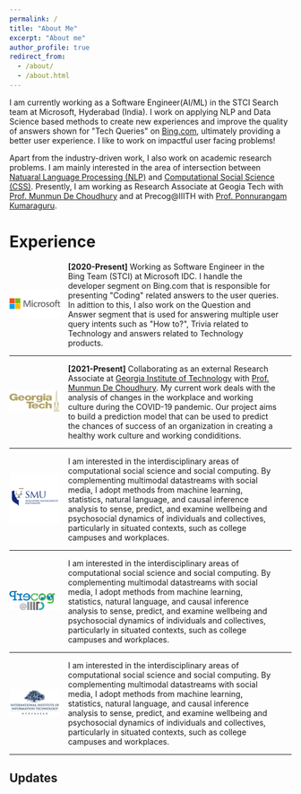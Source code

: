```yaml
---
permalink: /
title: "About Me"
excerpt: "About me"
author_profile: true
redirect_from: 
  - /about/
  - /about.html
---
```


I am currently working as a Software Engineer(AI/ML) in the STCI Search team at Microsoft, Hyderabad (India). I work on applying NLP and Data Science based methods to create new experiences and improve the quality of answers shown for "Tech Queries" on <a href="https://www.bing.com/">Bing.com</a>, ultimately providing a better user experience. I like to work on impactful user facing problems!

Apart from the industry-driven work, I also work on academic research problems. I am mainly interested in the area of intersection between  <a href="https://en.wikipedia.org/wiki/Natural_language_processing">Natuaral Language Processing (NLP)</a> and <a href="https://en.wikipedia.org/wiki/Computational_social_science">Computational Social Science (CSS)</a>. Presently, I am working as Research Associate at Geogia Tech with <a href="http://www.munmund.net/">Prof. Munmun De Choudhury</a> and at Precog@IIITH with <a href="https://precog.iiitd.edu.in/ ">Prof. Ponnurangam Kumaraguru</a>.


Experience
======

<div class="row"> 
  <span style="width:20%; height:auto; display: inline-block; justify-content:center; vertical-align: middle;"><img src="/images/ms_logo.png" alt="Microsoft Icon" style="max-width:90%; height:auto; object-fit: contain; margin:auto;"></span>
  <span style="width:75%; height:auto; display: inline-block; vertical-align: middle;"><b>[2020-Present]</b> Working as Software Engineer in the Bing Team (STCI) at Microsoft IDC. I handle the developer segment on Bing.com that is responsible for presenting "Coding" related answers to the user queries. In adittion to this, I also work on the Question and Answer segment that is used for answering multiple user query intents such as "How to?", Trivia related to Technology and answers related to Technology products.</span>
</div>

------

<div class="row"> 
  <span style="width:20%; height:auto; display: inline-block; justify-content:center; vertical-align: middle;"><img src="/images/gt_logo.png" alt="Georgia Tech Icon" style="max-width:90%; height:auto; object-fit: contain; margin:auto;"></span>
  <span style="width:75%; height:auto; display: inline-block; vertical-align: middle;"><b>[2021-Present]</b> Collaborating as an external Research Associate at <a href="https://www.gatech.edu/">Georgia Institute of Technology</a> with <a href="http://www.munmund.net/">Prof. Munmun De Choudhury</a>. My current work deals with the analysis of changes in the workplace and working culture during the COVID-19 pandemic. Our project aims to build a prediction model that can be used to predict the chances of success of an organization in creating a healthy work culture and working condiditions.</span>
</div>

------

<div class="row"> 
  <span style="width:20%; height:auto; display: inline-block; justify-content:center; vertical-align: middle;"><img src="/images/smu_logo.jpeg" alt="SMU Icon" style="max-width:90%; height:auto; object-fit: contain; margin:auto;"></span>
  <span style="width:75%; height:auto; display: inline-block; vertical-align: middle;">I am interested in the interdisciplinary areas of computational social science and social computing. By complementing multimodal datastreams with social media, I adopt methods from machine learning, statistics, natural language, and causal inference analysis to sense, predict, and examine wellbeing and psychosocial dynamics of individuals and collectives, particularly in situated contexts, such as college campuses and workplaces.        </span>
</div>

------

<div class="row"> 
  <span style="width:20%; height:auto; display: inline-block; justify-content:center; vertical-align: middle;"><img src="/images/precog_logo.png" alt="Precog Icon" style="max-width:90%; height:auto; object-fit: contain; margin:auto;"></span>
  <span style="width:75%; height:auto; display: inline-block; vertical-align: middle;">I am interested in the interdisciplinary areas of computational social science and social computing. By complementing multimodal datastreams with social media, I adopt methods from machine learning, statistics, natural language, and causal inference analysis to sense, predict, and examine wellbeing and psychosocial dynamics of individuals and collectives, particularly in situated contexts, such as college campuses and workplaces.        </span>
</div>

------

<div class="row"> 
  <span style="width:20%; height:auto; display: inline-block; justify-content:center; vertical-align: middle;"><img src="/images/iiit_logo.png" alt="IIIT Hyderabad Icon" style="max-width:90%; height:auto; object-fit: contain; margin:auto;"></span>
  <span style="width:75%; height:auto; display: inline-block; vertical-align: middle;">I am interested in the interdisciplinary areas of computational social science and social computing. By complementing multimodal datastreams with social media, I adopt methods from machine learning, statistics, natural language, and causal inference analysis to sense, predict, and examine wellbeing and psychosocial dynamics of individuals and collectives, particularly in situated contexts, such as college campuses and workplaces.        </span>
</div>

------



Updates
------



